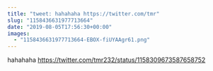 ```yaml
---
title: "tweet: hahahaha https://twitter.com/tmr"
slug: "1158436631977713664"
date: "2019-08-05T17:56:30+00:00"
images:
  - "1158436631977713664-EBOX-fiUYAAgr61.png"
---
```

hahahaha https://twitter.com/tmr232/status/1158309673587658752 